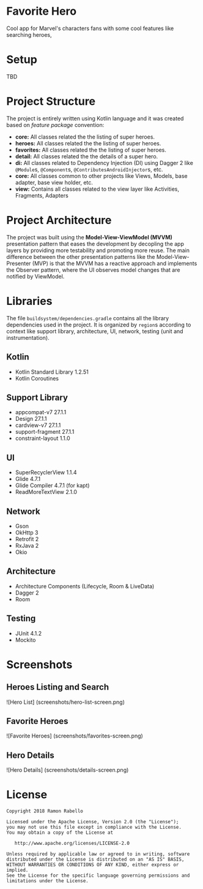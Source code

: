 # Favorite Hero

Cool app for Marvel's characters fans with some cool features like searching heroes, 

# Setup

TBD

# Project Structure

The project is entirely written using Kotlin language and it was created based on _feature package_ convention:
- __core:__ All classes related the the listing of super heroes.
- __heroes:__ All classes related the the listing of super heroes.
- __favorites:__ All classes related the the listing of super heroes.
- __detail:__ All classes related the the details of a super hero.
- __di:__ All classes related to Dependency Injection (DI) using Dagger 2
like `@Module`s, `@Component`s, `@ContributesAndroidInjector`s, etc.
- __core:__ All classes common to other projects like Views, Models, base adapter, base
view holder, etc.
- __view:__ Contains all classes related to the view layer like Activities, Fragments, Adapters

# Project Architecture

The project was built using the __Model-View-ViewModel (MVVM)__ presentation pattern that eases
the development by decopling the app layers by providing more testability and promoting more
reuse. The main difference between the other presentation patterns like the Model-View-Presenter (MVP) is that the MVVM has a reactive approach and
implements the Observer pattern, where the UI observes model changes that are notified by ViewModel.

# Libraries

The file `buildsystem/dependencies.gradle` contains all the library dependencies used
in the project. It is organized by `region`s according to context like support library,
architecture, UI, network, testing (unit and instrumentation).

## Kotlin
- Kotlin Standard Library 1.2.51
- Kotlin Coroutines

## Support Library 
- appcompat-v7 27.1.1
- Design 27.1.1
- cardview-v7 27.1.1
- support-fragment 27.1.1
- constraint-layout 1.1.0

## UI
- SuperRecyclerView 1.1.4
- Glide 4.7.1
- Glide Compiler 4.7.1 (for kapt)
- ReadMoreTextView 2.1.0

## Network
- Gson
- OkHttp 3
- Retrofit 2
- RxJava 2
- Okio

## Architecture
- Architecture Components (Lifecycle, Room & LiveData) 
- Dagger 2
- Room
## Testing
- JUnit 4.1.2
- Mockito 

# Screenshots
## Heroes Listing and Search
![Hero List]
(screenshots/hero-list-screen.png)

## Favorite Heroes
![Favorite Heroes]
(screenshots/favorites-screen.png)

## Hero Details
![Hero Details]
(screenshots/details-screen.png)

# License
    Copyright 2018 Ramon Rabello
    
    Licensed under the Apache License, Version 2.0 (the "License");
    you may not use this file except in compliance with the License.
    You may obtain a copy of the License at
    
       http://www.apache.org/licenses/LICENSE-2.0
    
    Unless required by applicable law or agreed to in writing, software
    distributed under the License is distributed on an "AS IS" BASIS,
    WITHOUT WARRANTIES OR CONDITIONS OF ANY KIND, either express or implied.
    See the License for the specific language governing permissions and
    limitations under the License.